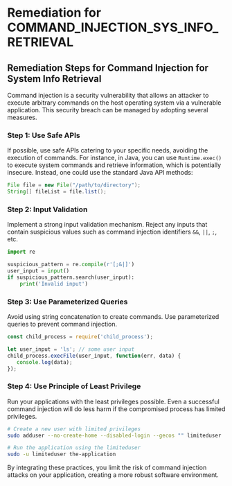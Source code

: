 # Remediation for COMMAND_INJECTION_SYS_INFO_RETRIEVAL

## Remediation Steps for Command Injection for System Info Retrieval
Command injection is a security vulnerability that allows an attacker to execute arbitrary commands on the host operating system via a vulnerable application. This security breach can be managed by adopting several measures.

### Step 1: Use Safe APIs
If possible, use safe APIs catering to your specific needs, avoiding the execution of commands. For instance, in Java, you can use `Runtime.exec()` to execute system commands and retrieve information, which is potentially insecure. Instead, one could use the standard Java API methods:
```java
File file = new File("/path/to/directory");
String[] fileList = file.list();
```
### Step 2: Input Validation
Implement a strong input validation mechanism. Reject any inputs that contain suspicious values such as command injection identifiers `&&`, `||`, `;`, etc.
```python
import re

suspicious_pattern = re.compile(r'[;&|]')
user_input = input()
if suspicious_pattern.search(user_input):
    print('Invalid input')
```
### Step 3: Use Parameterized Queries
Avoid using string concatenation to create commands. Use parameterized queries to prevent command injection.
```javascript
const child_process = require('child_process');

let user_input = 'ls'; // some user input
child_process.execFile(user_input, function(err, data) {
   console.log(data);
});
```
### Step 4: Use Principle of Least Privilege
Run your applications with the least privileges possible. Even a successful command injection will do less harm if the compromised process has limited privileges.
```bash
# Create a new user with limited privileges
sudo adduser --no-create-home --disabled-login --gecos "" limiteduser

# Run the application using the limiteduser
sudo -u limiteduser the-application
```
By integrating these practices, you limit the risk of command injection attacks on your application, creating a more robust software environment.